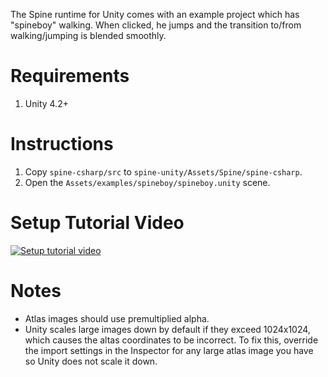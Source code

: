 The Spine runtime for Unity comes with an example project which has "spineboy" walking. When clicked, he jumps and the transition to/from walking/jumping is blended smoothly.

# Requirements

1. Unity 4.2+

# Instructions

1. Copy `spine-csharp/src` to `spine-unity/Assets/Spine/spine-csharp`.
1. Open the `Assets/examples/spineboy/spineboy.unity` scene.

# Setup Tutorial Video

[![Setup tutorial video](http://i.imgur.com/2AyZq01.png)](http://www.youtube.com/watch?v=x1umSQulghA)

# Notes

- Atlas images should use premultiplied alpha.
- Unity scales large images down by default if they exceed 1024x1024, which causes the altas coordinates to be incorrect. To fix this, override the import settings in the Inspector for any large atlas image you have so Unity does not scale it down.
